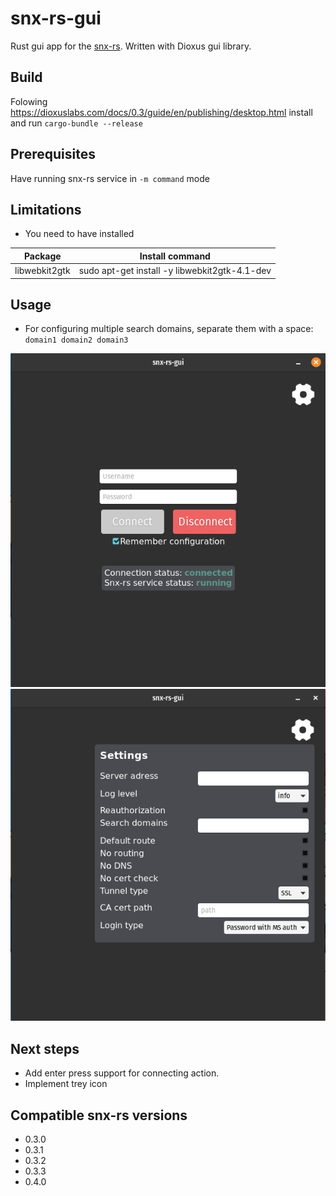 # snx-rs-gui
Rust gui app for the [snx-rs](github.com/ancwrd1/snx-rs). Written with Dioxus gui library.

## Build
Folowing https://dioxuslabs.com/docs/0.3/guide/en/publishing/desktop.html install and run 
`cargo-bundle --release`

## Prerequisites
Have running snx-rs service in `-m command` mode

## Limitations
- You need to have installed 

| Package       | Install command                               |
|---------------|-----------------------------------------------|
| libwebkit2gtk | sudo apt-get install -y libwebkit2gtk-4.1-dev |

## Usage
- For configuring multiple search domains, separate them with a space:  `domain1 domain2 domain3`

![Example](example-main.png)
![Settings](example-settings.png)

## Next steps
- Add enter press support for connecting action.
- Implement trey icon

## Compatible snx-rs versions
- 0.3.0
- 0.3.1
- 0.3.2
- 0.3.3
- 0.4.0